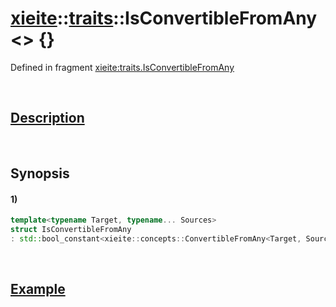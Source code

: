# [xieite](../../xieite.md)\:\:[traits](../../traits.md)\:\:IsConvertibleFromAny\<\> \{\}
Defined in fragment [xieite:traits.IsConvertibleFromAny](../../../src/traits/is_convertible_from_any.cpp)

&nbsp;

## [Description](../concepts/convertible_from_any.md#Description)

&nbsp;

## Synopsis
#### 1)
```cpp
template<typename Target, typename... Sources>
struct IsConvertibleFromAny
: std::bool_constant<xieite::concepts::ConvertibleFromAny<Target, Sources...>> {};
```

&nbsp;

## [Example](../concepts/convertible_from_any.md#Example)
